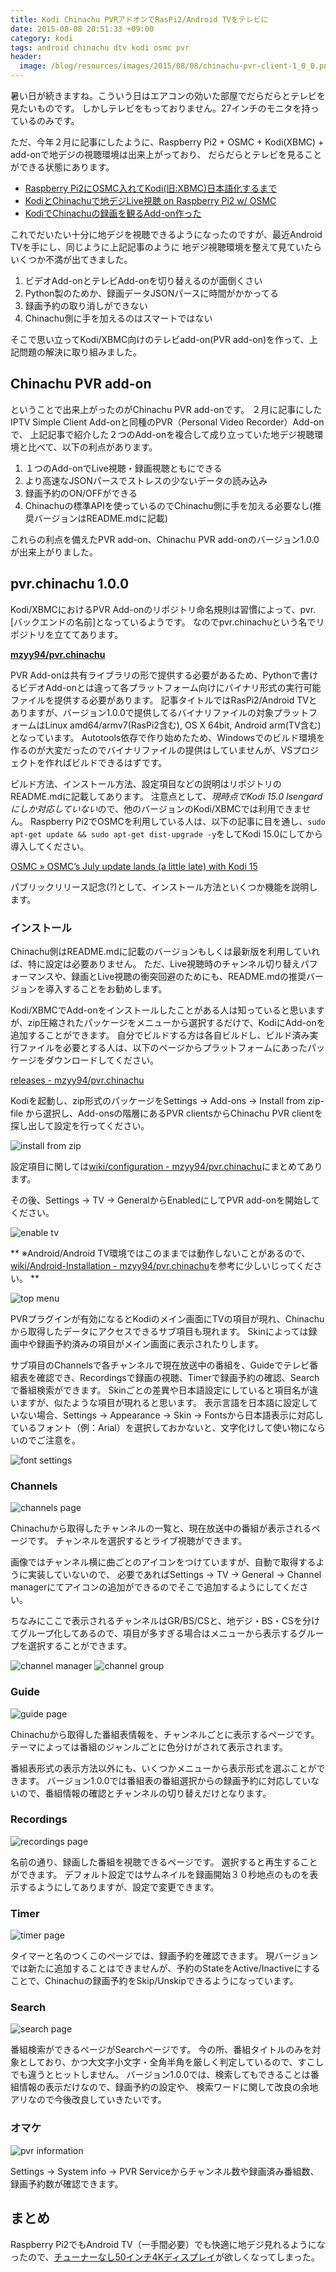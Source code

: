 ```yaml
---
title: Kodi Chinachu PVRアドオンでRasPi2/Android TVをテレビに
date: 2015-08-08 20:51:33 +09:00
category: kodi
tags: android chinachu dtv kodi osmc pvr
header:
  image: /blog/resources/images/2015/08/08/chinachu-pvr-client-1_0_0.png
---
```

暑い日が続きますね。こういう日はエアコンの効いた部屋でだらだらとテレビを見たいものです。
しかしテレビをもっておりません。27インチのモニタを持っているのみです。

ただ、今年２月に記事にしたように、Raspberry Pi2 + OSMC + Kodi(XBMC) + add-onで地デジの視聴環境は出来上がっており、
だらだらとテレビを見ることができる状態にあります。

- [Raspberry Pi2にOSMC入れてKodi(旧:XBMC)日本語化するまで](/blog/2015/02/16/raspberry-pi2-osmc-jp/)
- [KodiとChinachuで地デジLive視聴 on Raspberry Pi2 w/ OSMC](/blog/2015/02/21/kodi-livetv-chinachu/)
- [KodiでChinachuの録画を観るAdd-on作った](/blog/2015/02/24/kodi-chinachu-addon/)


これでだいたい十分に地デジを視聴できるようになったのですが、最近Android TVを手にし、同じように上記記事のように
地デジ視聴環境を整えて見ていたらいくつか不満が出てきました。

1. ビデオAdd-onとテレビAdd-onを切り替えるのが面倒くさい
2. Python製のためか、録画データJSONパースに時間がかかってる
3. 録画予約の取り消しができない
4. Chinachu側に手を加えるのはスマートではない


そこで思い立ってKodi/XBMC向けのテレビadd-on(PVR add-on)を作って、上記問題の解決に取り組みました。

<!-- more -->


## Chinachu PVR add-on

ということで出来上がったのがChinachu PVR add-onです。
２月に記事にしたIPTV Simple Client Add-onと同種のPVR（Personal Video Recorder）Add-onで、
上記記事で紹介した２つのAdd-onを複合して成り立っていた地デジ視聴環境と比べて、以下の利点があります。

1. １つのAdd-onでLive視聴・録画視聴ともにできる
2. より高速なJSONパースでストレスの少ないデータの読み込み
3. 録画予約のON/OFFができる
4. Chinachuの標準APIを使っているのでChinachu側に手を加える必要なし(推奨バージョンはREADME.mdに記載)


これらの利点を備えたPVR add-on、Chinachu PVR add-onのバージョン1.0.0が出来上がりました。

## pvr.chinachu 1.0.0

Kodi/XBMCにおけるPVR Add-onのリポジトリ命名規則は習慣によって、pvr.[バックエンドの名前]となっているようです。
なのでpvr.chinachuという名でリポジトリを立ててあります。

[**mzyy94/pvr.chinachu**](https://github.com/mzyy94/pvr.chinachu)

PVR Add-onは共有ライブラリの形で提供する必要があるため、Pythonで書けるビデオAdd-onとは違って各プラットフォーム向けにバイナリ形式の実行可能ファイルを提供する必要があります。
記事タイトルではRasPi2/Android TVとありますが、バージョン1.0.0で提供してるバイナリファイルの対象プラットフォームはLinux amd64/armv7(RasPi2含む), OS X 64bit, Android arm(TV含む)となっています。
Autotools依存で作り始めたため、Windowsでのビルド環境を作るのが大変だったのでバイナリファイルの提供はしていませんが、VSプロジェクトを作ればビルドできるはずです。

ビルド方法、インストール方法、設定項目などの説明はリポジトリのREADME.mdに記載してあります。
注意点として、*現時点でKodi 15.0 Isengardにしか対応していない*ので、他のバージョンのKodi/XBMCでは利用できません。
Raspberry Pi2でOSMCを利用している人は、以下の記事に目を通し、`sudo apt-get update && sudo apt-get dist-upgrade -y`をしてKodi 15.0にしてから導入してください。

[OSMC » OSMC’s July update lands (a little late) with Kodi 15](https://osmc.tv/2015/08/osmcs-july-update-lands-a-little-late-with-kodi-15/)

パブリックリリース記念(?)として、インストール方法といくつか機能を説明します。

### インストール

Chinachu側はREADME.mdに記載のバージョンもしくは最新版を利用していれば、特に設定は必要ありません。
ただ、Live視聴時のチャンネル切り替えパフォーマンスや、録画とLive視聴の衝突回避のためにも、README.mdの推奨バージョンを導入することをお勧めします。

Kodi/XBMCでAdd-onをインストールしたことがある人は知っていると思いますが、zip圧縮されたパッケージをメニューから選択するだけで、KodiにAdd-onを追加することができます。
自分でビルドする方は各自ビルドし、ビルド済み実行ファイルを必要とする人は、以下のページからプラットフォームにあったパッケージをダウンロードしてください。

[releases - mzyy94/pvr.chinachu](https://github.com/mzyy94/pvr.chinachu/releases)

Kodiを起動し、zip形式のパッケージをSettings -> Add-ons -> Install from zip-file から選択し、Add-onsの階層にあるPVR clientsからChinachu PVR clientを探し出して設定を行ってください。

![install from zip](/blog/resources/images/2015/08/08/install-from-zip.png)

設定項目に関しては[wiki/configuration - mzyy94/pvr.chinachu](https://github.com/mzyy94/pvr.chinachu/wiki/configuration)にまとめてあります。

その後、Settings -> TV -> GeneralからEnabledにしてPVR add-onを開始してください。

![enable tv](/blog/resources/images/2015/08/08/enable-tv.png)

** ※Android/Android TV環境ではこのままでは動作しないことがあるので、[wiki/Android-Installation - mzyy94/pvr.chinachu](https://github.com/mzyy94/pvr.chinachu/wiki/Android-Installation)を参考に少しいじってください。 **

![top menu](/blog/resources/images/2015/08/08/top-menu.png)

PVRプラグインが有効になるとKodiのメイン画面にTVの項目が現れ、Chinachuから取得したデータにアクセスできるサブ項目も現れます。
Skinによっては録画中や録画予約済みの項目がメイン画面に表示されたりします。

サブ項目のChannelsで各チャンネルで現在放送中の番組を、Guideでテレビ番組表を確認でき、Recordingsで録画の視聴、Timerで録画予約の確認、Searchで番組検索ができます。
Skinごとの差異や日本語設定にしていると項目名が違いますが、似たような項目が現れると思います。
表示言語を日本語に設定していない場合、Settings -> Appearance -> Skin -> Fontsから日本語表示に対応しているフォント（例：Arial）を選択しておかないと、文字化けして使い物にならいのでご注意を。

![font settings](/blog/resources/images/2015/08/08/font-settings.png)

### Channels

![channels page](/blog/resources/images/2015/08/08/channels-page.png)

Chinachuから取得したチャンネルの一覧と、現在放送中の番組が表示されるページです。
チャンネルを選択するとライブ視聴ができます。

画像ではチャンネル横に曲ごとのアイコンをつけていますが、自動で取得するように実装していないので、
必要であればSettings -> TV -> General -> Channel managerにてアイコンの追加ができるのでそこで追加するようにしてください。

ちなみにここで表示されるチャンネルはGR/BS/CSと、地デジ・BS・CSを分けてグループ化してあるので、項目が多すぎる場合はメニューから表示するグループを選択することができます。

![channel manager](/blog/resources/images/2015/08/08/channel-manager.png)
![channel group](/blog/resources/images/2015/08/08/channel-group.png)

### Guide

![guide page](/blog/resources/images/2015/08/08/guide-page.png)

Chinachuから取得した番組表情報を、チャンネルごとに表示するページです。
テーマによっては番組のジャンルごとに色分けがされて表示されます。

番組表形式の表示方法以外にも、いくつかメニューから表示形式を選ぶことができます。
バージョン1.0.0では番組表の番組選択からの録画予約に対応していないので、番組情報の確認とチャンネルの切り替えだけとなります。

### Recordings

![recordings page](/blog/resources/images/2015/08/08/recordings-page.png)

名前の通り、録画した番組を視聴できるページです。
選択すると再生することができます。
デフォルト設定ではサムネイルを録画開始３０秒地点のものを表示するようにしてありますが、設定で変更できます。

### Timer

![timer page](/blog/resources/images/2015/08/08/timer-page.png)

タイマーと名のつくこのページでは、録画予約を確認できます。
現バージョンでは新たに追加することはできませんが、予約のStateをActive/Inactiveにすることで、Chinachuの録画予約をSkip/Unskipできるようになっています。

### Search

![search page](/blog/resources/images/2015/08/08/search-page.png)

番組検索ができるページがSearchページです。
今の所、番組タイトルのみを対象としており、かつ大文字小文字・全角半角を厳しく判定しているので、すこしでも違うとヒットしません。
バージョン1.0.0では、検索してもできることは番組情報の表示だけなので、録画予約の設定や、
検索ワードに関して改良の余地アリなので今後改良していきたいです。

### オマケ

![pvr information](/blog/resources/images/2015/08/08/pvr-information.png)

Settings -> System info -> PVR Serviceからチャンネル数や録画済み番組数、録画予約数が確認できます。

## まとめ

Raspberry Pi2でもAndroid TV（一手間必要）でも快適に地デジ見れるようになったので、[チューナーなし50インチ4Kディスプレイ](http://japanese.engadget.com/2015/08/06/7-5000-50-4k-q-display-4k50-upq/)が欲しくなってしまった。

